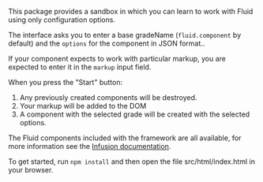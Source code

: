 This package provides a sandbox in which you can learn to work with Fluid using only configuration options.

The interface asks you to enter a base gradeName (`fluid.component` by default) and the `options` for the component in JSON format..

If your component expects to work with particular markup, you are expected to enter it in the `markup` input field.

When you press the "Start" button:

1. Any previously created components will be destroyed.
2. Your markup will be added to the DOM
3. A component with the selected grade will be created with the selected options.

The Fluid components included with the framework are all available, for more information see the [Infusion documentation](http://docs.fluidproject.org/infusion/development/).

To get started, run `npm install` and then open the file src/html/index.html in your browser.